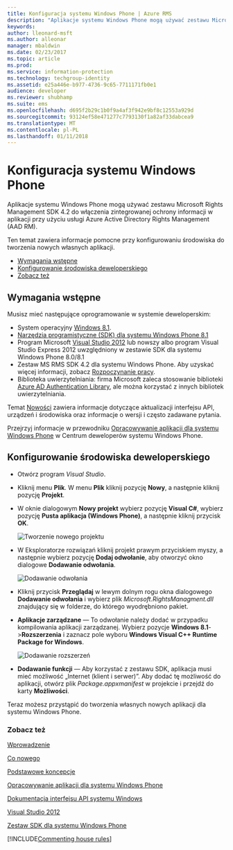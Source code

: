 ```yaml
---
title: Konfiguracja systemu Windows Phone | Azure RMS
description: "Aplikacje systemu Windows Phone mogą używać zestawu Microsoft Rights Management SDK 4.2 do włączenia zintegrowanej ochrony informacji w aplikacji."
keywords: 
author: lleonard-msft
ms.author: alleonar
manager: mbaldwin
ms.date: 02/23/2017
ms.topic: article
ms.prod: 
ms.service: information-protection
ms.technology: techgroup-identity
ms.assetid: e25a446e-b977-4736-9c65-7711171fb0e1
audience: developer
ms.reviewer: shubhamp
ms.suite: ems
ms.openlocfilehash: d695f2b29c1b0f9a4af3f942e9bf8c12553a929d
ms.sourcegitcommit: 93124ef58e471277c7793130f1a82af33dabcea9
ms.translationtype: MT
ms.contentlocale: pl-PL
ms.lasthandoff: 01/11/2018
---
```

# <a name="windows-phone-setup"></a>Konfiguracja systemu Windows Phone


Aplikacje systemu Windows Phone mogą używać zestawu Microsoft Rights Management SDK 4.2 do włączenia zintegrowanej ochrony informacji w aplikacji przy użyciu usługi Azure Active Directory Rights Management (AAD RM).

Ten temat zawiera informacje pomocne przy konfigurowaniu środowiska do tworzenia nowych własnych aplikacji.

-   [Wymagania wstępne](#prerequisites)
-   [Konfigurowanie środowiska deweloperskiego](#configuring-your-development-environment)
-   [Zobacz też](#see-also)

## <a name="prerequisites"></a>Wymagania wstępne


Musisz mieć następujące oprogramowanie w systemie deweloperskim:

-   System operacyjny [Windows 8.1](http://windows.microsoft.com/en-US/windows-8/meet).
-   [Narzędzia programistyczne (SDK) dla systemu Windows Phone 8.1](http://dev.windowsphone.com/en-us/downloadsdk)
-   Program Microsoft [Visual Studio 2012](http://www.microsoft.com/visualstudio/eng/products/visual-studio-overview) lub nowszy albo program Visual Studio Express 2012 uwzględniony w zestawie SDK dla systemu Windows Phone 8.0/8.1
-   Zestaw MS RMS SDK 4.2 dla systemu Windows Phone. Aby uzyskać więcej informacji, zobacz [Rozpoczynanie pracy](get-started.md).
-   Biblioteka uwierzytelniania: firma Microsoft zaleca stosowanie biblioteki [Azure AD Authentication Library](https://msdn.microsoft.com/en-us/library/jj573266.aspx), ale można korzystać z innych bibliotek uwierzytelniania.

Temat [Nowości](release-notes.md) zawiera informacje dotyczące aktualizacji interfejsu API, urządzeń i środowiska oraz informacje o wersji i często zadawane pytania.

Przejrzyj informacje w przewodniku [Opracowywanie aplikacji dla systemu Windows Phone](https://msdn.microsoft.com/en-us/library/windowsphone/develop/ff402535.aspx) w Centrum deweloperów systemu Windows Phone.

## <a name="configuring-your-development-environment"></a>Konfigurowanie środowiska deweloperskiego


-   Otwórz program *Visual Studio*.
-   Kliknij menu **Plik**. W menu **Plik** kliknij pozycję **Nowy**, a następnie kliknij pozycję **Projekt**.
-   W oknie dialogowym **Nowy projekt** wybierz pozycję **Visual C\#**, wybierz pozycję **Pusta aplikacja (Windows Phone)**, a następnie kliknij przycisk **OK**.

    ![Tworzenie nowego projektu](../media/wpsetup-newproj.png)

-   W Eksploratorze rozwiązań kliknij projekt prawym przyciskiem myszy, a następnie wybierz pozycję **Dodaj odwołanie**, aby otworzyć okno dialogowe **Dodawanie odwołania**.

    ![Dodawanie odwołania](../media/wpsetup-addref.png)

-   Kliknij przycisk **Przeglądaj** w lewym dolnym rogu okna dialogowego **Dodawanie odwołania** i wybierz plik *Microsoft.RightsManagment.dll* znajdujący się w folderze, do którego wyodrębniono pakiet.
-   **Aplikacje zarządzane** — To odwołanie należy dodać w przypadku kompilowania aplikacji zarządzanej. Wybierz pozycje **Windows 8.1**-&gt;**Rozszerzenia** i zaznacz pole wyboru **Windows Visual C++ Runtime Package for Windows**.

    ![Dodawanie rozszerzeń](../media/wpsetup-refmngr.png)

-   **Dodawanie funkcji** — Aby korzystać z zestawu SDK, aplikacja musi mieć możliwość „Internet (klient i serwer)”. Aby dodać tę możliwość do aplikacji, otwórz plik *Package.appxmanifest* w projekcie i przejdź do karty **Możliwości**.

Teraz możesz przystąpić do tworzenia własnych nowych aplikacji dla systemu Windows Phone.

### <a name="see-also"></a>Zobacz też

[Wprowadzenie](get-started.md)

[Co nowego](release-notes.md)

[Podstawowe koncepcje](core-concepts.md)

[Opracowywanie aplikacji dla systemu Windows Phone](https://msdn.microsoft.com/en-us/library/windowsphone/develop/ff402535.aspx)

[Dokumentacja interfejsu API systemu Windows](https://msdn.microsoft.com/library/dn891914.aspx)

[Visual Studio 2012](http://www.microsoft.com/visualstudio/eng/products/visual-studio-overview)

[Zestaw SDK dla systemu Windows Phone](http://dev.windowsphone.com/en-us/downloadsdk)

[!INCLUDE[Commenting house rules](../includes/houserules.md)]